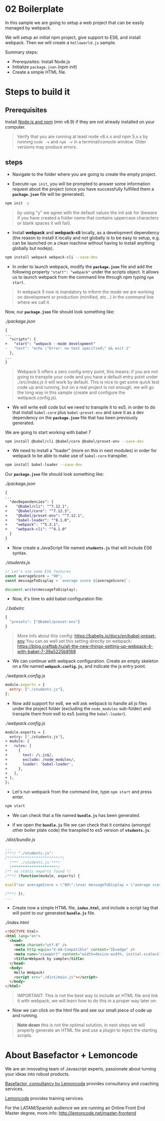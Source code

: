 # 02 Boilerplate

In this sample we are going to setup a web project that can be easily managed
by webpack.

We will setup an initial npm project, give support to ES6, and install webpack.
Then we will create a `helloworld.js` sample.

Summary steps:

- Prerequisites: Install Node.js
- Initialize `package.json` (npm init)
- Create a simple HTML file.

# Steps to build it

## Prerequisites

Install [Node.js and npm](https://nodejs.org/en/) (min v8.9) if they are not already installed on your computer.

> Verify that you are running at least node v8.x.x and npm 5.x.x by running `node -v` and `npm -v` in a terminal/console window. Older versions may produce errors.

## steps

- Navigate to the folder where you are going to create the empty project.

- Execute `npm init`, you will be prompted to answer some information request about the project (once you have successfully fulfilled them a **`package.json`** file will be generated).

```bash
npm init -y
```

> by using "y" we agree with the default values the init ask for (beware if you have
> created a folder name that contains uppercase characters or blank spaces it will fail).

- Install **webpack** and **webpack-cli** locally, as a development dependency (the reason to install it locally and not globally is to be easy to setup, e.g. can be launched on a clean machine without having to install anything globally but nodejs).

```bash
npm install webpack webpack-cli --save-dev
```

- In order to launch webpack, modify the **`package.json`** file and add the following property `"start": "webpack"` under the scripts object. It allows us to launch webpack from the command line through npm typing `npm start`.

> In webpack 5 now is mandatory to inform the mode we are working on development or production (minified, etc...) in the command line where we call it.

Now, our **`package.json`** file should look something like:

_./package.json_

```diff
{
...
  "scripts": {
+   "start": "webpack --mode development"
-   "test": "echo \"Error: no test specified\" && exit 1"
  },
...
}
```

> Webpack 5 offers a zero config entry point, this means: if you are not going to transpile your code
> and you have a default entry point under _./src/index.js_ it will work by default. This is nice to get
> some quick test code up and running, but on a real project is not enough, we will go the long way
> in this sample (create and configure the webpack.config.js).

- We will write es6 code but we need to transpile it to es5, in order to do that install `babel-core` plus `babel-preset-env` and save it as a dev dependency on the **`package.json`** file that has been previously generated.

We are going to start working with babel 7

```bash
npm install @babel/cli @babel/core @babel/preset-env --save-dev
```

- We need to install a "loader" (more on this in next modules) in order for webpack to be able to make use of `babel-core` transpiler.

```bash
npm install babel-loader --save-dev
```

Our **`package.json`** file should look something like:

_./package.json_

```diff
{
...
  "devDependencies": {
+    "@babel/cli": "^7.12.1",
+    "@babel/core": "^7.12.3",
+    "@babel/preset-env": "^7.12.1",
+    "babel-loader": "^8.1.0",
+    "webpack": "^5.3.1",
+    "webpack-cli": "^4.1.0"
  }
}
```

- Now create a JavaScript file named **`students.js`** that will include ES6 syntax.

_./students.js_

```javascript
// Let's use some ES6 features
const averageScore = "90";
const messageToDisplay = `average score ${averageScore}`;

document.write(messageToDisplay);
```

- Now, it's time to add babel configuration file:

_./.babelrc_

```javascript
{
  "presets": ["@babel/preset-env"]
}
```

> More info about this config: https://babeljs.io/docs/en/babel-preset-env
> You can as well set this setting directly on webpack: https://blog.craftlab.hu/all-the-new-things-setting-up-webpack-4-with-babel-7-39a5225b8168

- We can continue with webpack configuration. Create an empty skeleton on a file named **`webpack.config.js`**, and indicate the js entry point.

_./webpack.config.js_

```javascript
module.exports = {
  entry: ["./students.js"],
};
```

- Now add support for es6, we will ask webpack to handle all js files under the project folder (excluding the `node_modules` sub-folder) and transpile them from es6 to es5 (using the `babel-loader`).

_./webpack.config.js_

```diff
module.exports = {
  entry: ['./students.js'],
+ module: {
+   rules: [
+     {
+       test: /\.js$/,
+       exclude: /node_modules/,
+       loader: 'babel-loader',
+     },
+   ],
+ },
};
```

- Let's run webpack from the command line, type `npm start` and press enter.

```bash
npm start
```

- We can check that a file named **`bundle.js`** has been generated.

- if we open the **`bundle.js`** file we can check that it contains (amongst other boiler plate code) the transpiled to es5 version of **`students.js`**.

_./dist/bundle.js_

```javascript
...
/***/ "./students.js":
/*!*********************!*\
  !*** ./students.js ***!
  \*********************/
/*! no static exports found */
/***/ (function(module, exports) {

eval("var averageScore = \"90\";\nvar messageToDisplay = \"average score \".concat(averageScore);\ndocument.write(messageToDisplay);\n\n//# sourceURL=webpack:///./students.js?");

/***/ }),
...
```

- Create now a simple HTML file, **`index.html`**, and include a script tag that will point to our generated **`bundle.js`** file.

_./index.html_

```html
<!DOCTYPE html>
<html lang="en">
  <head>
    <meta charset="utf-8" />
    <meta http-equiv="X-UA-Compatible" content="IE=edge" />
    <meta name="viewport" content="width=device-width, initial-scale=1" />
    <title>Webpack by sample</title>
  </head>
  <body>
    Hello Webpack!
    <script src="./dist/main.js"></script>
  </body>
</html>
```

> IMPORTANT: This is not the best way to include an HTML file and link it with webpack,
> we will learn how to do this in a proper way later on.

- Now we can click on the html file and see our small piece of code up and running.

> **Note down** this is not the optimal solution, in next steps we will properly generate
> an HTML file and use a plugin to inject the starting scripts.

# About Basefactor + Lemoncode

We are an innovating team of Javascript experts, passionate about turning your ideas into robust products.

[Basefactor, consultancy by Lemoncode](http://www.basefactor.com) provides consultancy and coaching services.

[Lemoncode](http://lemoncode.net/services/en/#en-home) provides training services.

For the LATAM/Spanish audience we are running an Online Front End Master degree, more info: http://lemoncode.net/master-frontend
